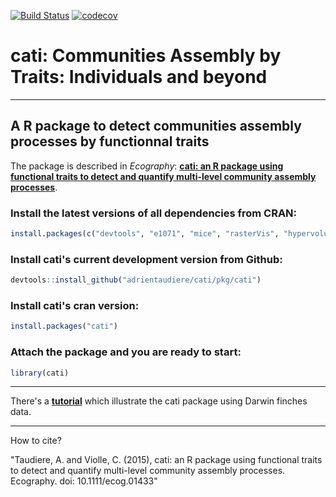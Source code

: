 [![Build Status](https://img.shields.io/travis/codecov/example-r/master.svg)](https://travis-ci.org/codecov/cati) [![codecov](https://img.shields.io/codecov/c/github/codecov/example-r.svg)](https://codecov.io/github/codecov/cati) 

# cati: Communities Assembly by Traits: Individuals and beyond

---
## A R package to detect communities assembly processes by functionnal traits

The package is described in *Ecography*: **[cati: an R package using functional traits to detect and quantify
multi-level community assembly processes](http://onlinelibrary.wiley.com/doi/10.1111/ecog.01433/pdf)**.


### Install the latest versions of all dependencies from CRAN:

```r
install.packages(c("devtools", "e1071", "mice", "rasterVis", "hypervolume", "FD", "geometry", "vegan", "nlme", "ade4", "ape"))
```
### Install cati's current development version from Github:

```r
devtools::install_github("adrientaudiere/cati/pkg/cati")
```

### Install cati's cran version:
```r
install.packages("cati")
```

### Attach the package and you are ready to start:
```r
library(cati)
```

---
There's a **[tutorial](https://github.com/adrientaudiere/cati/blob/Package-cati/Documentation/vignette_Darwin_finches/vignette.pdf)** which illustrate the cati package using Darwin finches data.

---
How to cite?

"Taudiere, A. and Violle, C. (2015), cati: an R package using functional traits to detect and quantify multi-level community assembly processes. Ecography. doi: 10.1111/ecog.01433"
